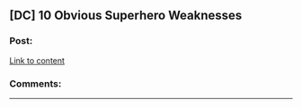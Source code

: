 ## [DC] 10 Obvious Superhero Weaknesses

### Post:

[Link to content](https://archive.is/j7KJF)

### Comments:

---

